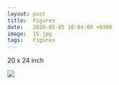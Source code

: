 ```yaml
---
layout: post
title:  Figures
date:   2020-05-05 16:04:00 +0300
image:  15.jpg
tags:   Figures
---
```

20 x 24 inch                                                                       

![]({{site.baseurl}}/img/15.jpg)

